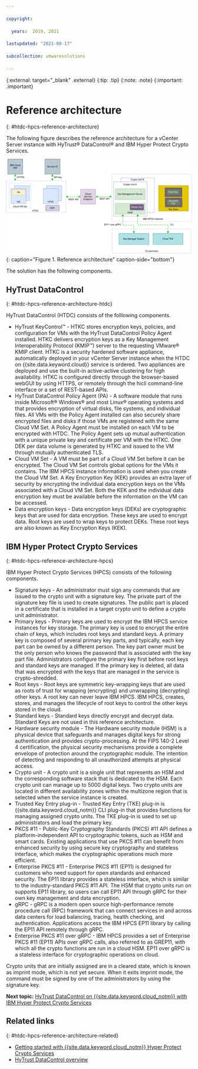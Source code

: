 ```yaml
---

copyright:

  years:  2019, 2021

lastupdated: "2021-08-17"

subcollection: vmwaresolutions

---
```


{:external: target="_blank" .external}
{:tip: .tip}
{:note: .note}
{:important: .important}

# Reference architecture
{: #htdc-hpcs-reference-architecture}

The following figure describes the reference architecture for a vCenter Server instance with HyTrust® DataControl® and IBM Hyper Protect Crypto Services.

![Reference architecture](../../images/htdc-hpcs-reference-architecture.svg){: caption="Figure 1. Reference architecture" caption-side="bottom"}

The solution has the following components.

## HyTrust DataControl
{: #htdc-hpcs-reference-architecture-htdc}

HyTrust DataControl (HTDC) consists of the folllowing components.
* HyTrust KeyControl™ - HTKC stores encryption keys, policies, and configuration for VMs with the HyTrust DataControl Policy Agent installed. HTKC delivers encryption keys as a Key Management Interoperability Protocol (KMIP™) server to the requesting VMware® KMIP client. HTKC is a security hardened software appliance, automatically deployed in your vCenter Server instance when the HTDC on {{site.data.keyword.cloud}} service is ordered. Two appliances are deployed and use the built-in active-active clustering for high availability. HTKC is configured directly through the browser-based webGUI by using HTTPS, or remotely through the hicli command-line interface or a set of REST-based APIs.
* HyTrust DataControl Policy Agent (PA) - A software module that runs inside Microsoft® Windows® and most Linux® operating systems and that provides encryption of virtual disks, file systems, and individual files. All VMs with the Policy Agent installed can also securely share encrypted files and disks if those VMs are registered with the same Cloud VM Set. A Policy Agent must be installed on each VM to be encrypted with HTDC. The Policy Agent sets up mutual authentication with a unique private key and certificate per VM with the HTKC. One DEK per data volume is generated by HTKC and issued to the VM through mutually authenticated TLS.
* Cloud VM Set - A VM must be part of a Cloud VM Set before it can be encrypted. The Cloud VM Set controls global options for the VMs it contains. The IBM HPCS instance information is used when you create the Cloud VM Set. A Key Encryption Key (KEK) provides an extra layer of security by encrypting the individual data encryption keys on the VMs associated with a Cloud VM Set. Both the KEK and the individual data encryption key must be available before the information on the VM can be accessed.
* Data encryption keys - Data encryption keys (DEKs) are cryptographic keys that are used for data encryption. These keys are used to encrypt data. Root keys are used to wrap keys to protect DEKs. These root keys are also known as Key Encryption Keys (KEK).

## IBM Hyper Protect Crypto Services
{: #htdc-hpcs-reference-architecture-hpcs}

IBM Hyper Protect Crypto Services (HPCS) consists of the following components.
* Signature keys - An administrator must sign any commands that are issued to the crypto unit with a signature key. The private part of the signature key file is used to create signatures. The public part is placed in a certificate that is installed in a target crypto unit to define a crypto unit administrator.
* Primary keys - Primary keys are used to encrypt the IBM HPCS service instances for key storage. The primary key is used to encrypt the entire chain of keys, which includes root keys and standard keys. A primary key is composed of several primary key parts, and typically, each key part can be owned by a different person. The key part owner must be the only person who knows the password that is associated with the key part file. Administrators configure the primary key first before root keys and standard keys are managed. If the primary key is deleted, all data that was encrypted with the keys that are managed in the service is crypto-shredded.
* Root keys - Root keys are symmetric key-wrapping keys that are used as roots of trust for wrapping (encrypting) and unwrapping (decrypting) other keys. A root key can never leave IBM HPCS. IBM HPCS, creates, stores, and manages the lifecycle of root keys to control the other keys stored in the cloud.
* Standard keys - Standard keys directly encrypt and decrypt data. Standard Keys are not used in this reference architecture.
* Hardware security module - The Hardware security module (HSM) is a physical device that safeguards and manages digital keys for strong authentication and provides crypto-processing. At the FIPS 140-2 Level 4 certification, the physical security mechanisms provide a complete envelope of protection around the cryptographic module. The intention of detecting and responding to all unauthorized attempts at physical access.
* Crypto unit - A crypto unit is a single unit that represents an HSM and the corresponding software stack that is dedicated to the HSM. Each crypto unit can manage up to 5000 digital keys. Two crypto units are located in different availability zones within the multizone region that is selected when the service instance is created.
* Trusted Key Entry plug-in - Trusted Key Entry (TKE) plug-in is {{site.data.keyword.cloud_notm}} CLI plug-in that provides functions for managing assigned crypto units. The TKE plug-in is used to set up administrators and load the primary key.
* PKCS #11 - Public-Key Cryptography Standards (PKCS) #11 API defines a platform-independent API to cryptographic tokens, such as HSM and smart cards. Existing applications that use PKCS #11 can benefit from enhanced security by using secure key cryptography and stateless interface, which makes the cryptographic operations much more efficient.
* Enterprise PKCS #11 - Enterprise PKCS #11 (EP11) is designed for customers who need support for open standards and enhanced security. The EP11 library provides a stateless interface, which is similar to the industry-standard PKCS #11 API. The HSM that crypto units run on supports EP11 library, so users can call EP11 API through gRPC for their own key management and data encryption.
* gRPC - gRPC is a modern open source high-performance remote procedure call (RPC) framework that can connect services in and across data centers for load balancing, tracing, health checking, and authentication. Applications access the IBM HPCS EP11 library by calling the EP11 API remotely through gRPC.
* Enterprise PKCS #11 over gRPC - IBM HPCS provides a set of Enterprise PKCS #11 (EP11) APIs over gRPC calls, also referred to as GREP11, with which all the crypto functions are run in a cloud HSM. EP11 over gRPC is a stateless interface for cryptographic operations on cloud.

Crypto units that are initially assigned are in a cleared state, which is known as imprint mode, which is not yet secure. When it exits imprint mode, the command must be signed by one of the administrators by using the signature key.

**Next topic:** [HyTrust DataControl on {{site.data.keyword.cloud_notm}} with IBM Hyper Protect Crypto Services](/docs/vmwaresolutions?topic=vmwaresolutions-htdc-hpcs-detail)

## Related links
{: #htdc-hpcs-reference-architecture-related}

*  [Getting started with {{site.data.keyword.cloud_notm}} Hyper Protect Crypto Services](/docs/hs-crypto?topic=hs-crypto-get-started)
*  [HyTrust DataControl overview](/docs/vmwaresolutions?topic=vmwaresolutions-htdc_considerations)
